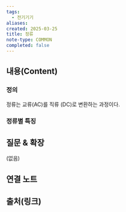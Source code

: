 ```yaml
---
tags:
  - 전기기기
aliases: 
created: 2025-03-25
title: 정류
note-type: COMMON
completed: false
---
```


## 내용(Content)

### 정의

정류는 교류(AC)를 직류 (DC)로 변환하는 과정이다.

### 정류별 특징


## 질문 & 확장

(없음)

## 연결 노트

## 출처(링크)

